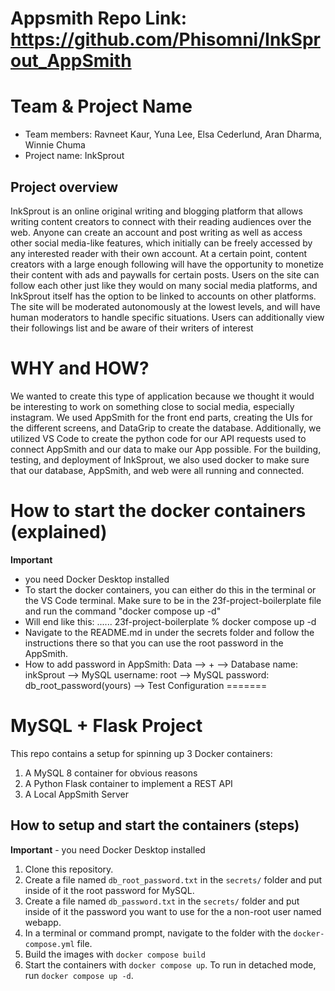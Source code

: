 # Appsmith Repo Link: https://github.com/Phisomni/InkSprout_AppSmith

# Team & Project Name
* Team members: Ravneet Kaur, Yuna Lee, Elsa Cederlund, Aran Dharma, Winnie Chuma
* Project name: InkSprout

## Project overview
InkSprout is an online original writing and blogging platform that allows writing content creators to connect with their reading audiences over the web. Anyone can create an account and post writing as well as access other social media-like features, which initially can be freely accessed by any interested reader with their own account. At a certain point, content creators with a large enough following will have the opportunity to monetize their content with ads and paywalls for certain posts. Users on the site can follow each other just like they would on many social media platforms, and InkSprout itself has the option to be linked to accounts on other platforms. The site will be moderated autonomously at the lowest levels, and will have human moderators to handle specific situations. Users can additionally view their followings list and be aware of their writers of interest

# WHY and HOW?
We wanted to create this type of application because we thought it would be interesting to work on something close to social media, especially instagram. We used AppSmith for the front end parts, creating the UIs for the different screens, and DataGrip to create the database. Additionally, we utilized VS Code to create the python code for our API requests used to connect AppSmith and our data to make our App possible. For the building, testing, and deployment of InkSprout, we also used docker to make sure that our database, AppSmith, and web were all running and connected.  

# How to start the docker containers (explained)
**Important** 
- you need Docker Desktop installed
- To start the docker containers, you can either do this in the terminal or the VS Code terminal. Make sure to be in the 23f-project-boilerplate file and run the command "docker compose up -d"
- Will end like this: ...... 23f-project-boilerplate % docker compose up -d  
- Navigate to the README.md in under the secrets folder and follow the instructions there so that you can use the root password in the AppSmith. 
- How to add password in AppSmith: Data --> + --> Database name: inkSprout --> MySQL username: root --> MySQL password: db_root_password(yours)  --> Test Configuration
=======

# MySQL + Flask Project

This repo contains a setup for spinning up 3 Docker containers: 
1. A MySQL 8 container for obvious reasons
2. A Python Flask container to implement a REST API
3. A Local AppSmith Server

## How to setup and start the containers (steps)
**Important** - you need Docker Desktop installed

1. Clone this repository.  
2. Create a file named `db_root_password.txt` in the `secrets/` folder and put inside of it the root password for MySQL. 
3. Create a file named `db_password.txt` in the `secrets/` folder and put inside of it the password you want to use for the a non-root user named webapp. 
4. In a terminal or command prompt, navigate to the folder with the `docker-compose.yml` file.  
5. Build the images with `docker compose build`
6. Start the containers with `docker compose up`.  To run in detached mode, run `docker compose up -d`. 
